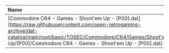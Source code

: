 |Name|Size|
|:---|---:|
|[Commodore C64 - Games - Shoot'em Up - [P00].dat](https://raw.githubusercontent.com/open-retrogaming-archive/dat-catalog/main/root/basic/TOSEC/Commodore/C64/Games/Shoot'em Up/[P00]/Commodore C64 - Games - Shoot'em Up - [P00].dat)|902593|
